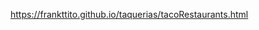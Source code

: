 <a href="https://frankttito.github.io/taquerias/tacoRestaurants.html
">https://frankttito.github.io/taquerias/tacoRestaurants.html</a>
